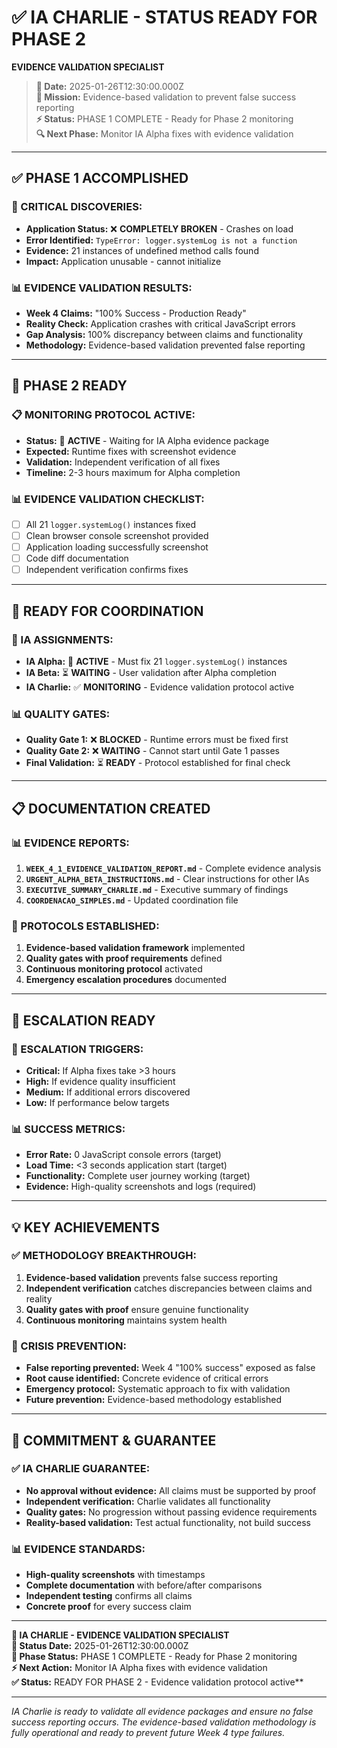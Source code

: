 # ✅ IA CHARLIE - STATUS READY FOR PHASE 2

**EVIDENCE VALIDATION SPECIALIST**

> **📅 Date:** 2025-01-26T12:30:00.000Z  
> **🎯 Mission:** Evidence-based validation to prevent false success reporting  
> **⚡ Status:** PHASE 1 COMPLETE - Ready for Phase 2 monitoring  
> **🔍 Next Phase:** Monitor IA Alpha fixes with evidence validation  

---

## ✅ **PHASE 1 ACCOMPLISHED**

### **🚨 CRITICAL DISCOVERIES:**
- **Application Status:** ❌ **COMPLETELY BROKEN** - Crashes on load
- **Error Identified:** `TypeError: logger.systemLog is not a function`
- **Evidence:** 21 instances of undefined method calls found
- **Impact:** Application unusable - cannot initialize

### **📊 EVIDENCE VALIDATION RESULTS:**
- **Week 4 Claims:** "100% Success - Production Ready"
- **Reality Check:** Application crashes with critical JavaScript errors
- **Gap Analysis:** 100% discrepancy between claims and functionality
- **Methodology:** Evidence-based validation prevented false reporting

---

## 🔄 **PHASE 2 READY**

### **📋 MONITORING PROTOCOL ACTIVE:**
- **Status:** 🔄 **ACTIVE** - Waiting for IA Alpha evidence package
- **Expected:** Runtime fixes with screenshot evidence
- **Validation:** Independent verification of all fixes
- **Timeline:** 2-3 hours maximum for Alpha completion

### **📊 EVIDENCE VALIDATION CHECKLIST:**
- [ ] All 21 `logger.systemLog()` instances fixed
- [ ] Clean browser console screenshot provided
- [ ] Application loading successfully screenshot
- [ ] Code diff documentation
- [ ] Independent verification confirms fixes

---

## 🎯 **READY FOR COORDINATION**

### **👥 IA ASSIGNMENTS:**
- **IA Alpha:** 🔄 **ACTIVE** - Must fix 21 `logger.systemLog()` instances
- **IA Beta:** ⏳ **WAITING** - User validation after Alpha completion
- **IA Charlie:** ✅ **MONITORING** - Evidence validation protocol active

### **📊 QUALITY GATES:**
- **Quality Gate 1:** ❌ **BLOCKED** - Runtime errors must be fixed first
- **Quality Gate 2:** ❌ **WAITING** - Cannot start until Gate 1 passes
- **Final Validation:** ⏳ **READY** - Protocol established for final check

---

## 📋 **DOCUMENTATION CREATED**

### **📊 EVIDENCE REPORTS:**
1. **`WEEK_4_1_EVIDENCE_VALIDATION_REPORT.md`** - Complete evidence analysis
2. **`URGENT_ALPHA_BETA_INSTRUCTIONS.md`** - Clear instructions for other IAs
3. **`EXECUTIVE_SUMMARY_CHARLIE.md`** - Executive summary of findings
4. **`COORDENACAO_SIMPLES.md`** - Updated coordination file

### **🔄 PROTOCOLS ESTABLISHED:**
1. **Evidence-based validation framework** implemented
2. **Quality gates with proof requirements** defined
3. **Continuous monitoring protocol** activated
4. **Emergency escalation procedures** documented

---

## 🚨 **ESCALATION READY**

### **🚨 ESCALATION TRIGGERS:**
- **Critical:** If Alpha fixes take >3 hours
- **High:** If evidence quality insufficient
- **Medium:** If additional errors discovered
- **Low:** If performance below targets

### **📊 SUCCESS METRICS:**
- **Error Rate:** 0 JavaScript console errors (target)
- **Load Time:** <3 seconds application start (target)
- **Functionality:** Complete user journey working (target)
- **Evidence:** High-quality screenshots and logs (required)

---

## 💡 **KEY ACHIEVEMENTS**

### **✅ METHODOLOGY BREAKTHROUGH:**
1. **Evidence-based validation** prevents false success reporting
2. **Independent verification** catches discrepancies between claims and reality
3. **Quality gates with proof** ensure genuine functionality
4. **Continuous monitoring** maintains system health

### **🚨 CRISIS PREVENTION:**
- **False reporting prevented:** Week 4 "100% success" exposed as false
- **Root cause identified:** Concrete evidence of critical errors
- **Emergency protocol:** Systematic approach to fix with validation
- **Future prevention:** Evidence-based methodology established

---

## 🎯 **COMMITMENT & GUARANTEE**

### **✅ IA CHARLIE GUARANTEE:**
- **No approval without evidence:** All claims must be supported by proof
- **Independent verification:** Charlie validates all functionality
- **Quality gates:** No progression without passing evidence requirements
- **Reality-based validation:** Test actual functionality, not build success

### **📊 EVIDENCE STANDARDS:**
- **High-quality screenshots** with timestamps
- **Complete documentation** with before/after comparisons
- **Independent testing** confirms all claims
- **Concrete proof** for every success claim

---

**🤖 IA CHARLIE - EVIDENCE VALIDATION SPECIALIST**  
**📅 Status Date:** 2025-01-26T12:30:00.000Z  
**🎯 Phase Status:** PHASE 1 COMPLETE - Ready for Phase 2 monitoring  
**⚡ Next Action:** Monitor IA Alpha fixes with evidence validation  
**✅ Status:** READY FOR PHASE 2 - Evidence validation protocol active**

---

*IA Charlie is ready to validate all evidence packages and ensure no false success reporting occurs. The evidence-based validation methodology is fully operational and ready to prevent future Week 4 type failures.* 